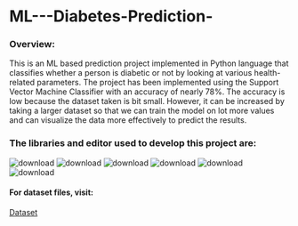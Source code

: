 # ML---Diabetes-Prediction-

### **Overview:**

This is an ML based prediction project implemented in Python language that classifies whether a person is diabetic or
not by looking at various health-related parameters. The project has been implemented using the Support Vector Machine 
Classifier with an accuracy of nearly 78%. The accuracy is low because the dataset taken is bit small. However, it can
be increased by taking a larger dataset so that we can train the model on lot more values and can visualize the data more
effectively to predict the results.

### The libraries and editor used to develop this project are:

![download](https://user-images.githubusercontent.com/61355945/148581656-c4c9a2eb-8a3d-42c3-88b7-abf52d5fd3b0.png)
![download](https://user-images.githubusercontent.com/61355945/148581727-19499d09-fbf2-4695-90ae-d8899b6ff1f3.png)
![download](https://user-images.githubusercontent.com/61355945/148581879-4acabf6b-0c6a-4d5e-8035-38fd6c562616.png)
![download](https://user-images.githubusercontent.com/61355945/148581953-82e60f28-3856-4815-a96d-3165213b2d54.png)
![download](https://user-images.githubusercontent.com/61355945/148582291-19fcada6-7367-4a85-981d-f17f084123c1.png)
![download](https://user-images.githubusercontent.com/61355945/148584715-e47fe2ba-3710-4947-9157-bdff0fc34969.jpg)

#### For dataset files, visit:
[Dataset](https://www.dropbox.com/s/uh7o7uyeghqkhoy/diabetes.csv?dl=0)

